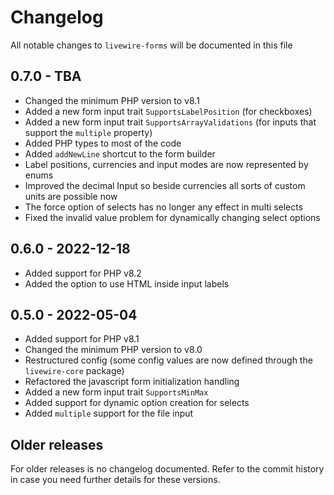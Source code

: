 # Changelog

All notable changes to `livewire-forms` will be documented in this file

## 0.7.0 - TBA

- Changed the minimum PHP version to v8.1
- Added a new form input trait ``SupportsLabelPosition`` (for checkboxes)
- Added a new form input trait ``SupportsArrayValidations`` (for inputs that support the ``multiple`` property)
- Added PHP types to most of the code
- Added ``addNewLine`` shortcut to the form builder
- Label positions, currencies and input modes are now represented by enums
- Improved the decimal Input so beside currencies all sorts of custom units are possible now
- The force option of selects has no longer any effect in multi selects 
- Fixed the invalid value problem for dynamically changing select options

## 0.6.0 - 2022-12-18

- Added support for PHP v8.2
- Added the option to use HTML inside input labels

## 0.5.0 - 2022-05-04

- Added support for PHP v8.1
- Changed the minimum PHP version to v8.0
- Restructured config (some config values are now defined through the ``livewire-core`` package)
- Refactored the javascript form initialization handling
- Added a new form input trait ``SupportsMinMax``
- Added support for dynamic option creation for selects
- Added ``multiple``  support for the file input

## Older releases
For older releases is no changelog documented. Refer to the commit history in case you need further details for these versions.

